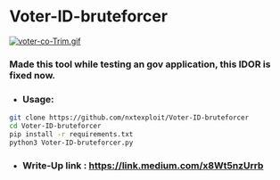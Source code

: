 # Voter-ID-bruteforcer


[![voter-co-Trim.gif](https://i.postimg.cc/SxVdX9Xs/voter-co-Trim.gif)](https://i.postimg.cc/SxVdX9Xs/voter-co-Trim.gif)

### Made this tool while testing an gov application, this IDOR is fixed now.
- ### Usage:

```bash
git clone https://github.com/nxtexploit/Voter-ID-bruteforcer 
cd Voter-ID-bruteforcer 
pip install -r requirements.txt
python3 Voter-ID-bruteforcer.py
```
- ### Write-Up link : https://link.medium.com/x8Wt5nzUrrb 
